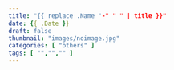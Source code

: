 ```yaml
---
title: "{{ replace .Name "-" " " | title }}"
date: {{ .Date }}
draft: false
thumbnail: "images/noimage.jpg"
categories: [ "others" ]
tags: [ "","","" ]
---
```





